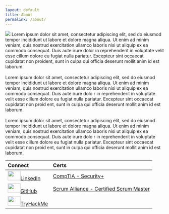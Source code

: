 ```yaml
---
layout: default
title: About
permalink: /about/
---
```

<img class="profile-image" src="{{ site.baseurl }}/assets/profile.jpeg" />
Lorem ipsum dolor sit amet, consectetur adipiscing elit, sed do eiusmod tempor incididunt ut labore et dolore magna aliqua. Ut enim ad minim veniam, quis nostrud exercitation ullamco laboris nisi ut aliquip ex ea commodo consequat. Duis aute irure dolor in reprehenderit in voluptate velit esse cillum dolore eu fugiat nulla pariatur. Excepteur sint occaecat cupidatat non proident, sunt in culpa qui officia deserunt mollit anim id est laborum.<br>
<br>
Lorem ipsum dolor sit amet, consectetur adipiscing elit, sed do eiusmod tempor incididunt ut labore et dolore magna aliqua. Ut     enim ad minim veniam, quis nostrud exercitation ullamco laboris nisi ut aliquip ex ea commodo consequat. Duis aute irure dolo    r in reprehenderit in voluptate velit esse cillum dolore eu fugiat nulla pariatur. Excepteur sint occaecat cupidatat non proid    ent, sunt in culpa qui officia deserunt mollit anim id est laborum.<br>
<br>
Lorem ipsum dolor sit amet, consectetur adipiscing elit, sed do eiusmod tempor incididunt ut labore et dolore magna aliqua. Ut     enim ad minim veniam, quis nostrud exercitation ullamco laboris nisi ut aliquip ex ea commodo consequat. Duis aute irure dolo    r in reprehenderit in voluptate velit esse cillum dolore eu fugiat nulla pariatur. Excepteur sint occaecat cupidatat non proid    ent, sunt in culpa qui officia deserunt mollit anim id est laborum.<br>

|       Connect       |        Certs        |
|:--------------------|:--------------------|
<a href="https://www.linkedin.com/in/gabriel-conlon/"><img src="https://cdn.jsdelivr.net/npm/simple-icons@5.9.0/icons/linkedin.svg" height="30" width="40" />LinkedIn</a> | <a href="https://www.credly.com/badges/f57c55c7-7dc1-4fc3-b170-1c920fc5c62a/public_url">CompTIA - Security+</a> |
<a href="https://github.com/gabrielconlon"><img src="https://cdn.jsdelivr.net/npm/simple-icons@5.9.0/icons/github.svg" height="30" width="40" />GitHub</a> | <a href="https://www.scrumalliance.org/community/profile/gconlon">Scrum Alliance - Certified Scrum Master</a>| 
<a href="https://tryhackme.com/p/grateful.gabe"><img src="https://cdn.jsdelivr.net/npm/simple-icons@5.9.0/icons/tryhackme.svg" height="30" width="40" />TryHackMe</a> | |
